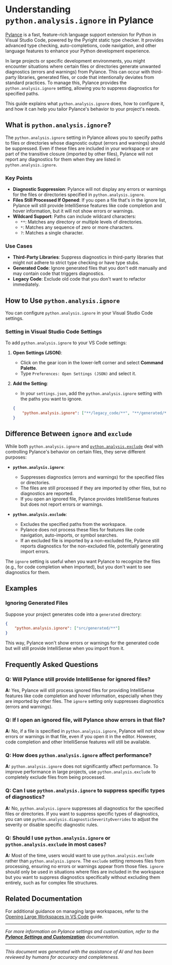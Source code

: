 # Understanding `python.analysis.ignore` in Pylance

[Pylance](https://marketplace.visualstudio.com/items?itemName=ms-python.vscode-pylance) is a fast, feature-rich language support extension for Python in Visual Studio Code, powered by the Pyright static type checker. It provides advanced type checking, auto-completions, code navigation, and other language features to enhance your Python development experience.

In large projects or specific development environments, you might encounter situations where certain files or directories generate unwanted diagnostics (errors and warnings) from Pylance. This can occur with third-party libraries, generated files, or code that intentionally deviates from standard practices. To manage this, Pylance provides the `python.analysis.ignore` setting, allowing you to suppress diagnostics for specified paths.

This guide explains what `python.analysis.ignore` does, how to configure it, and how it can help you tailor Pylance's behavior to your project's needs.

## What is `python.analysis.ignore`?

The `python.analysis.ignore` setting in Pylance allows you to specify paths to files or directories whose diagnostic output (errors and warnings) should be suppressed. Even if these files are included in your workspace or are part of the transitive closure (imported by other files), Pylance will not report any diagnostics for them when they are listed in `python.analysis.ignore`.

### Key Points

- **Diagnostic Suppression**: Pylance will not display any errors or warnings for the files or directories specified in `python.analysis.ignore`.
- **Files Still Processed If Opened**: If you open a file that's in the ignore list, Pylance will still provide IntelliSense features like code completion and hover information, but it will not show errors or warnings.
- **Wildcard Support**: Paths can include wildcard characters:
  - `**`: Matches any directory or multiple levels of directories.
  - `*`: Matches any sequence of zero or more characters.
  - `?`: Matches a single character.

### Use Cases

- **Third-Party Libraries**: Suppress diagnostics in third-party libraries that might not adhere to strict type checking or have type stubs.
- **Generated Code**: Ignore generated files that you don't edit manually and may contain code that triggers diagnostics.
- **Legacy Code**: Exclude old code that you don't want to refactor immediately.

## How to Use `python.analysis.ignore`

You can configure `python.analysis.ignore` in your Visual Studio Code settings.

### Setting in Visual Studio Code Settings

To add `python.analysis.ignore` to your VS Code settings:

1. **Open Settings (JSON)**:

   - Click on the gear icon in the lower-left corner and select **Command Palette**.
   - Type `Preferences: Open Settings (JSON)` and select it.

2. **Add the Setting**:

   - In your `settings.json`, add the `python.analysis.ignore` setting with the paths you want to ignore.

   ```json
   {
       "python.analysis.ignore": ["**/legacy_code/**", "**/generated/**", "**/third_party/**"]
   }
   ```

## Difference Between `ignore` and `exclude`

While both `python.analysis.ignore` and [`python.analysis.exclude`](python_analysis_exclude.md) deal with controlling Pylance's behavior on certain files, they serve different purposes:

- **`python.analysis.ignore`**:

  - Suppresses diagnostics (errors and warnings) for the specified files or directories.
  - The files are still processed if they are imported by other files, but no diagnostics are reported.
  - If you open an ignored file, Pylance provides IntelliSense features but does not report errors or warnings.

- **`python.analysis.exclude`**:

  - Excludes the specified paths from the workspace.
  - Pylance does not process these files for features like code navigation, auto-imports, or symbol searches.
  - If an excluded file is imported by a non-excluded file, Pylance still reports diagnostics for the non-excluded file, potentially generating import errors.

The `ignore` setting is useful when you want Pylance to recognize the files (e.g., for code completion when imported), but you don't want to see diagnostics for them.

## Examples

### Ignoring Generated Files

Suppose your project generates code into a `generated` directory:

```json
{
    "python.analysis.ignore": ["src/generated/**"]
}
```

This way, Pylance won't show errors or warnings for the generated code but will still provide IntelliSense when you import from it.

## Frequently Asked Questions

### Q: Will Pylance still provide IntelliSense for ignored files?

**A:** Yes, Pylance will still process ignored files for providing IntelliSense features like code completion and hover information, especially when they are imported by other files. The `ignore` setting only suppresses diagnostics (errors and warnings).

### Q: If I open an ignored file, will Pylance show errors in that file?

**A:** No, if a file is specified in `python.analysis.ignore`, Pylance will not show errors or warnings in that file, even if you open it in the editor. However, code completion and other IntelliSense features will still be available.

### Q: How does `python.analysis.ignore` affect performance?

**A:** `python.analysis.ignore` does not significantly affect performance. To improve performance in large projects, use `python.analysis.exclude` to completely exclude files from being processed.

### Q: Can I use `python.analysis.ignore` to suppress specific types of diagnostics?

**A:** No, `python.analysis.ignore` suppresses all diagnostics for the specified files or directories. If you want to suppress specific types of diagnostics, you can use `python.analysis.diagnosticSeverityOverrides` to adjust the severity or disable specific diagnostic rules.

### Q: Should I use `python.analysis.ignore` or `python.analysis.exclude` in most cases?

**A:** Most of the time, users would want to use `python.analysis.exclude` rather than `python.analysis.ignore`. The `exclude` setting removes files from processing, ensuring no errors or warnings appear from those files. `ignore` should only be used in situations where files are included in the workspace but you want to suppress diagnostics specifically without excluding them entirely, such as for complex file structures.

## Related Documentation

For additional guidance on managing large workspaces, refer to the [Opening Large Workspaces in VS Code](https://github.com/microsoft/pylance-release/wiki/Opening-Large-Workspaces-in-VS-Code#manually-configure-your-workspace) guide.

---

*For more information on Pylance settings and customization, refer to the **[Pylance Settings and Customization](https://code.visualstudio.com/docs/python/settings-reference#_python-languag-server-settings)** documentation.*

---

*This document was generated with the assistance of AI and has been reviewed by humans for accuracy and completeness.*

